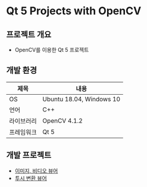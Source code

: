 # Qt 5 Projects with OpenCV

## 프로젝트 개요
* OpenCV를 이용한 Qt 5 프로젝트

## 개발 환경
제목 | 내용
--------- | --------
OS | Ubuntu 18.04, Windows 10
언어 | C++
라이브러리 | OpenCV 4.1.2
프레임워크 | Qt 5

## 개발 프로젝트
* [이미지, 비디오 뷰어](./image-video-viewer)
* [투시 변환 뷰어](./perspective-transform)
